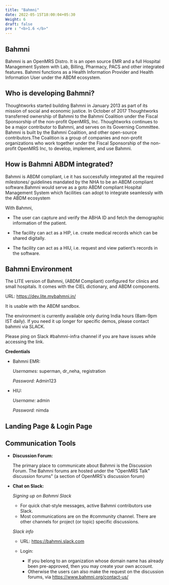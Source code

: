 ```yaml
---
title: "Bahmni"
date: 2022-05-15T18:00:04+05:30
Weight: 6
draft: false
pre : "<b>1.6 </b>"
---
```



## Bahmni

Bahmni is an OpenMRS Distro. It is an open source EMR and a full Hospital Management System with Lab, Billing, Pharmacy, PACS and other integrated features. Bahmni functions as a Health Information Provider and Health Information User under the ABDM ecosystem.

## Who is developing Bahmni?

Thoughtworks started building Bahmni in January 2013 as part of its mission of social and economic justice. In October of 2017 Thoughtworks transferred ownership of Bahmni to the Bahmni Coalition under the Fiscal Sponsorship of the non-profit OpenMRS, Inc. Thoughtworks continues to be a major contributor to Bahmni, and serves on its Governing Committee.
Bahmni is built by the Bahmni Coalition, and other open-source contributors.The Coalition is a group of companies and non-profit organizations who work together under the Fiscal Sponsorship of the non-profit OpenMRS Inc, to develop, implement, and use Bahmni.

## How is Bahmni ABDM integrated?

Bahmni is ABDM compliant, i.e it has successfully integrated all the required milestones/ guidelines mandated by the NHA to be an ABDM compliant software.Bahmni would serve as a goto ABDM compliant Hospital Management System which facilities can adopt to integrate seamlessly with the ABDM ecosystem 

With Bahmni, 

- The user can capture and verify the ABHA ID  and fetch the demographic information of the patient.

- The facility can act as a HIP, i.e. create medical records which can be shared digitally.

- The facility can act as a HIU, i.e. request and  view patient’s records in the software.

## Bahmni Environment

The LITE version of Bahmni, (ABDM Compliant) configured for clinics and small hospitals. It comes with the CIEL dictionary, and ABDM components.

URL: https://dev.lite.mybahmni.in/

It is usable with the ABDM sandbox.

The environment is currently available only during India hours (8am-9pm IST daily).
If you need it up longer for specific demos, please contact bahmni via SLACK. 

Please ping on Slack #bahmni-infra channel if you are have issues while accessing the link.

**Credentials**

 - Bahmni EMR:

    *Usernames:* superman, dr_neha, registration

    *Password:* Admin123

 - HIU:

    *Username:* admin

    *Password:* nimda

## Landing Page & Login Page 


## Communication Tools

- **Discussion Forum:**

    The primary place to communicate about Bahmni is the Discussion Forum. The Bahmni forums are hosted under the "OpenMRS Talk" discussion forums" (a section of OpenMRS's discussion forum)

- **Chat on Slack:**


  *Signing up on Bahmni Slack*
   - For quick chat-style messages, active Bahmni contributors use Slack.
   - Most communications are on the #community channel. There are other channels for project (or topic) specific discussions.

  *Slack info*

    - URL: https://bahmni.slack.com

    - Login:

        - If you belong to an organization whose domain name has already been pre-approved, then you may create your own account.
        - Otherwise the users can also make the request on the discussion forums, via https://www.bahmni.org/contact-us/



